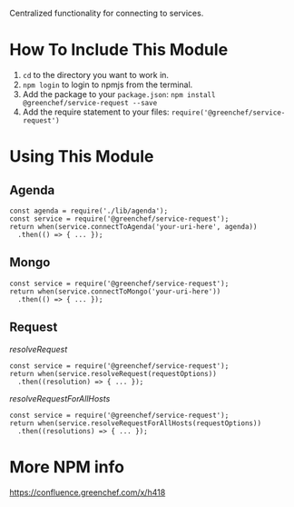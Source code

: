 Centralized functionality for connecting to services.

# How To Include This Module
1. `cd` to the directory you want to work in.
2. `npm login` to login to npmjs from the terminal.
3. Add the package to your `package.json`: `npm install @greenchef/service-request --save`
4. Add the require statement to your files: `require('@greenchef/service-request')`

# Using This Module
## Agenda
```
const agenda = require('./lib/agenda');
const service = require('@greenchef/service-request');
return when(service.connectToAgenda('your-uri-here', agenda))
  .then(() => { ... });
```
## Mongo
```
const service = require('@greenchef/service-request');
return when(service.connectToMongo('your-uri-here'))
  .then(() => { ... });
```
## Request

*resolveRequest*
```
const service = require('@greenchef/service-request');
return when(service.resolveRequest(requestOptions))
  .then((resolution) => { ... });
```

*resolveRequestForAllHosts*
```
const service = require('@greenchef/service-request');
return when(service.resolveRequestForAllHosts(requestOptions))
  .then((resolutions) => { ... });
```

# More NPM info
https://confluence.greenchef.com/x/h418

